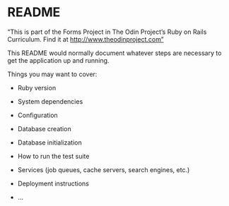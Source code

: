 # README

“This is part of the Forms Project in The Odin Project’s Ruby on Rails Curriculum. Find it at http://www.theodinproject.com”

This README would normally document whatever steps are necessary to get the
application up and running.

Things you may want to cover:

* Ruby version

* System dependencies

* Configuration

* Database creation

* Database initialization

* How to run the test suite

* Services (job queues, cache servers, search engines, etc.)

* Deployment instructions

* ...
